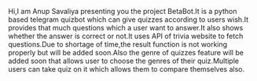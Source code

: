 Hi,I am Anup Savaliya presenting you the project BetaBot.It is a python based telegram quizbot which can give quizzes according to users wish.It provides that much questions which a user want to answer.It also shows whether the answer is correct or not.It uses API of trivia website to fetch questions.Due to shortage of time,the result function is not working properly but will be added soon.Also the genre of quizzes feature will be added soon that allows user to choose the genres of their quiz.Multiple users can take quiz on it which allows them to compare themselves also.
